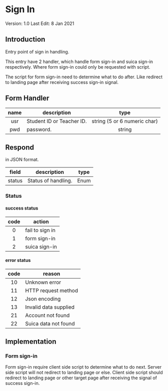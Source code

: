 # Sign In

Version: 1.0
Last Edit: 8 Jan 2021

## Introduction

Entry point of sign in handling.

This entry have 2 handler, which handle form sign-in and suica sign-in respectively. Where form sign-in could only be requested with script.

The script for form sign-in need to determine what to do after. Like redirect to landing page after receiving success sign-in signal.

## Form Handler

| name  | description               |             type             |
| :---: | ------------------------- | :--------------------------: |
|  usr  | Student ID or Teacher ID. | string (5 or 6 numeric char) |
|  pwd  | password.                 |            string            |

## Respond

in JSON format.

| field  | description         | type  |
| :----: | ------------------- | :---: |
| status | Status of handling. | Enum  |

### Status

#### success status

| code  | action          |
| :---: | --------------- |
|   0   | fail to sign in |
|   1   | form sign-in    |
|   2   | suica sign-in   |

#### error status

| code  | reason                |
| :---: | --------------------- |
|  10   | Unknown error         |
|  11   | HTTP request method   |
|  12   | Json encoding         |
|  13   | Invalid data supplied |
|  21   | Account not found     |
|  22   | Suica data not found  |

## Implementation

### Form sign-in

Form sign-in require client side script to determine what to do next. Server side script will not redirect to landing page or else. Client side script should redirect to landing page or other target page after receiving the signal of success sign-in.
